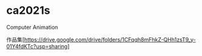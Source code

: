 # ca2021s
Computer Animation

作品集[https://drive.google.com/drive/folders/1CFqqh8mFhkZ-QHh1zsT9_y-01Y4fdKTc?usp=sharing]
